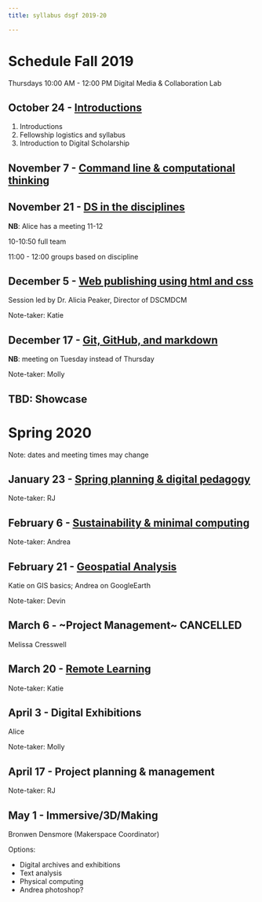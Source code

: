 ```yaml
---
title: syllabus dsgf 2019-20

---
```


# Schedule Fall 2019

Thursdays 10:00 AM - 12:00 PM
Digital Media & Collaboration Lab

## October 24 - [Introductions](/sessions/10-24-intro.md)

1. Introductions
2. Fellowship logistics and syllabus
5. Introduction to Digital Scholarship

## November 7 - [Command line & computational thinking](/sessions/11-7-command.md)


## November 21 - [DS in the disciplines](/sessions/11-21-disciplines.md)
**NB**: Alice has a meeting 11-12

10-10:50 full team

11:00 - 12:00 groups based on discipline

## December 5 - [Web publishing using html and css](/sessions/12-5-html.md)
Session led by Dr. Alicia Peaker, Director of DSCMDCM

Note-taker: Katie

## December 17 - [Git, GitHub, and markdown](/sessions/12-17-git.md)
**NB**: meeting on Tuesday instead of Thursday

Note-taker: Molly

## TBD: Showcase

# Spring 2020
Note: dates and meeting times may change

## January 23 - [Spring planning & digital pedagogy](/sessions/01-23-spring.md)

Note-taker: RJ

## February 6 - [Sustainability & minimal computing](/sessions/02-06-minicomp.md)

Note-taker: Andrea

## February 21 - [Geospatial Analysis](/sessions/02-21-gis.md)
Katie on GIS basics; Andrea on GoogleEarth

Note-taker: Devin

## March 6 - ~Project Management~ CANCELLED
Melissa Cresswell

## March 20 - [Remote Learning](/sessions/03-20-remote.md)

Note-taker: Katie

## April 3 - Digital Exhibitions
Alice

Note-taker: Molly

## April 17 - Project planning & management

Note-taker: RJ

## May 1 - Immersive/3D/Making
Bronwen Densmore (Makerspace Coordinator)

Options:
- Digital archives and exhibitions
- Text analysis
- Physical computing
- Andrea photoshop?
